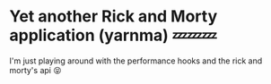 # Yet another Rick and Morty application (yarnma) 💤💤💤

I'm just playing around with the performance hooks and the rick and morty's api 😝